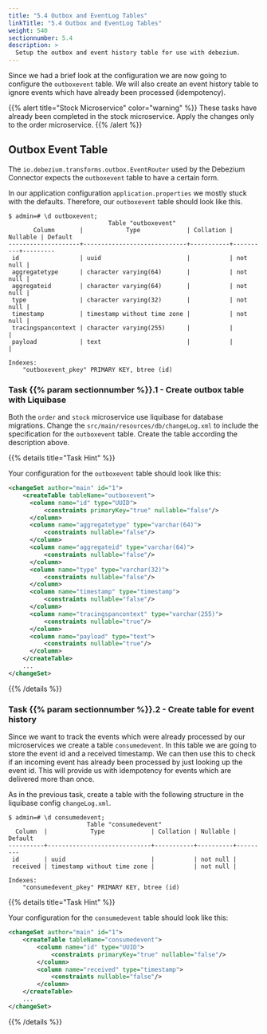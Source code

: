 ```yaml
---
title: "5.4 Outbox and EventLog Tables"
linkTitle: "5.4 Outbox and EventLog Tables"
weight: 540
sectionnumber: 5.4
description: >
  Setup the outbox and event history table for use with debezium.
---
```


Since we had a brief look at the configuration we are now going to configure the `outboxevent` table. We will also create an event history table to ignore events which have already been processed (idempotency).

{{% alert title="Stock Microservice" color="warning" %}} These tasks have already been completed in the stock microservice. Apply the changes only to the order microservice. {{% /alert %}}


## Outbox Event Table

The `io.debezium.transforms.outbox.EventRouter` used by the Debezium Connector expects the `outboxevent` table to have a certain form.

In our application configuration `application.properties` we mostly stuck with the defaults. Therefore, our `outboxevent` table should look like this.

```text
$ admin=# \d outboxevent;
                            Table "outboxevent"
       Column       |            Type             | Collation | Nullable | Default
--------------------+-----------------------------+-----------+----------+---------
 id                 | uuid                        |           | not null |
 aggregatetype      | character varying(64)       |           | not null |
 aggregateid        | character varying(64)       |           | not null |
 type               | character varying(32)       |           | not null |
 timestamp          | timestamp without time zone |           | not null |
 tracingspancontext | character varying(255)      |           |          |
 payload            | text                        |           |          |

Indexes:
    "outboxevent_pkey" PRIMARY KEY, btree (id)
```


### Task {{% param sectionnumber %}}.1 - Create outbox table with Liquibase

Both the `order` and `stock` microservice use liquibase for database migrations. Change the `src/main/resources/db/changeLog.xml` to include the specification for the `outboxevent` table. Create the table according the description above.

{{% details title="Task Hint" %}}

Your configuration for the `outboxevent` table should look like this:

```xml
<changeSet author="main" id="1">
    <createTable tableName="outboxevent">
      <column name="id" type="UUID">
          <constraints primaryKey="true" nullable="false"/>
      </column>
      <column name="aggregatetype" type="varchar(64)">
          <constraints nullable="false"/>
      </column>
      <column name="aggregateid" type="varchar(64)">
          <constraints nullable="false"/>
      </column>
      <column name="type" type="varchar(32)">
          <constraints nullable="false"/>
      </column>
      <column name="timestamp" type="timestamp">
          <constraints nullable="false"/>
      </column>
      <column name="tracingspancontext" type="varchar(255)">
          <constraints nullable="true"/>
      </column>
      <column name="payload" type="text">
          <constraints nullable="true"/>
      </column>
    </createTable>
    ...
</changeSet>
```

{{% /details %}}


### Task {{% param sectionnumber %}}.2 - Create table for event history

Since we want to track the events which were already processed by our microservices we create a table `consumedevent`. In this table we are going to store the event id and a received timestamp. We can then use this to check if an incoming event has already been processed by just looking up the event id. This will provide us with idempotency for events which are delivered more than once.

As in the previous task, create a table with the following structure in the liquibase config `changeLog.xml`.

```text
$ admin=# \d consumedevent;
                      Table "consumedevent"
  Column  |            Type             | Collation | Nullable | Default
----------+-----------------------------+-----------+----------+---------
 id       | uuid                        |           | not null |
 received | timestamp without time zone |           | not null |

Indexes:
    "consumedevent_pkey" PRIMARY KEY, btree (id)
```

{{% details title="Task Hint" %}}

Your configuration for the `consumedevent` table should look like this:

```xml
<changeSet author="main" id="1">
    <createTable tableName="consumedevent">
        <column name="id" type="UUID">
            <constraints primaryKey="true" nullable="false"/>
        </column>
        <column name="received" type="timestamp">
            <constraints nullable="false"/>
        </column>
    </createTable>
    ...
</changeSet>
```

{{% /details %}}
